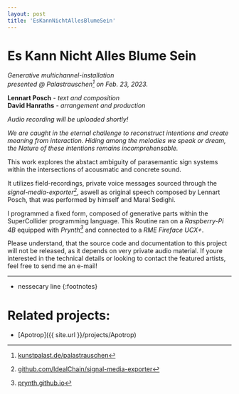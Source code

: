 ```yaml
---
layout: post
title: 'EsKannNichtAllesBlumeSein'
---
```


# Es Kann Nicht Alles Blume Sein

*Generative multichannel-installation*  
*presented @ Palastrauschen[^palast] on Feb. 23, 2023.*  

**Lennart Posch** - *text and composition*  
**David Hanraths** - *arrangement and production*  

*Audio recording will be uploaded shortly!*

*We are caught in the eternal challenge to reconstruct intentions and create meaning from interaction.
Hiding among the melodies we speak or dream, the Nature of these intentions remains incomprehensable.*

This work explores the abstact ambiguity of parasemantic sign systems within the intersections of acousmatic and concrete sound.

It utilizes field-recordings, private voice messages sourced through the *signal-media-exporter[^sme]*, 
aswell as original speech composed by Lennart Posch, that was performed by himself and Maral Sedighi.

I programmed a fixed form, composed of generative parts within the SuperCollider programming language.
This Routine ran on a *Raspberry-Pi 4B* equipped with *Prynth[^prynth]* and connected to a *RME Fireface UCX+*.  

<!--- The file linked here represents one of possibly infinite variations of this generative piece and is rendered in stereo. --->

Please understand, that the source code and documentation to this project will not be released,
as it depends on very private audio material. 
If youre interested in the technical details or looking to contact the featured artists,  
feel free to send me an e-mail! 

---
* nessecary line
{:footnotes}

[^palast]: [kunstpalast.de/palastrauschen](https://www.kunstpalast.de/palastrauschen)
[^prynth]: [prynth.github.io](https://prynth.github.io/)
[^sme]: [github.com/IdealChain/signal-media-exporter](https://github.com/IdealChain/signal-media-exporter)

# Related projects: 

- [Apotrop]({{ site.url }}/projects/Apotrop)

